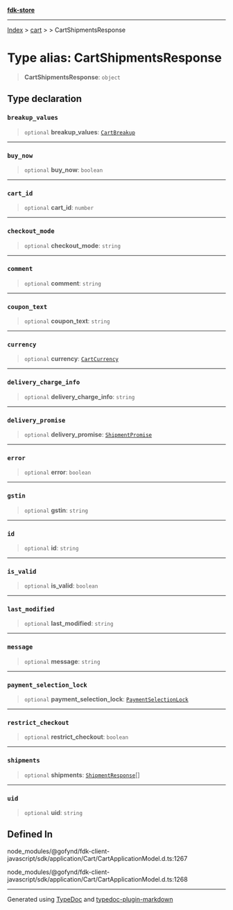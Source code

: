 [**fdk-store**](../../../README.md)
***

[Index](../../../API.md) > [cart](../../README.md) > [<internal>](../README.md) > CartShipmentsResponse

# Type alias: CartShipmentsResponse

> **CartShipmentsResponse**: `object`

## Type declaration

### `breakup_values`

> `optional` **breakup\_values**: [`CartBreakup`](type-alias.CartBreakup.md)

***

### `buy_now`

> `optional` **buy\_now**: `boolean`

***

### `cart_id`

> `optional` **cart\_id**: `number`

***

### `checkout_mode`

> `optional` **checkout\_mode**: `string`

***

### `comment`

> `optional` **comment**: `string`

***

### `coupon_text`

> `optional` **coupon\_text**: `string`

***

### `currency`

> `optional` **currency**: [`CartCurrency`](type-alias.CartCurrency.md)

***

### `delivery_charge_info`

> `optional` **delivery\_charge\_info**: `string`

***

### `delivery_promise`

> `optional` **delivery\_promise**: [`ShipmentPromise`](type-alias.ShipmentPromise.md)

***

### `error`

> `optional` **error**: `boolean`

***

### `gstin`

> `optional` **gstin**: `string`

***

### `id`

> `optional` **id**: `string`

***

### `is_valid`

> `optional` **is\_valid**: `boolean`

***

### `last_modified`

> `optional` **last\_modified**: `string`

***

### `message`

> `optional` **message**: `string`

***

### `payment_selection_lock`

> `optional` **payment\_selection\_lock**: [`PaymentSelectionLock`](type-alias.PaymentSelectionLock.md)

***

### `restrict_checkout`

> `optional` **restrict\_checkout**: `boolean`

***

### `shipments`

> `optional` **shipments**: [`ShipmentResponse`](type-alias.ShipmentResponse.md)[]

***

### `uid`

> `optional` **uid**: `string`

## Defined In

node\_modules/@gofynd/fdk-client-javascript/sdk/application/Cart/CartApplicationModel.d.ts:1267

node\_modules/@gofynd/fdk-client-javascript/sdk/application/Cart/CartApplicationModel.d.ts:1268

***
Generated using [TypeDoc](https://typedoc.org/) and [typedoc-plugin-markdown](https://www.npmjs.com/package/typedoc-plugin-markdown)
